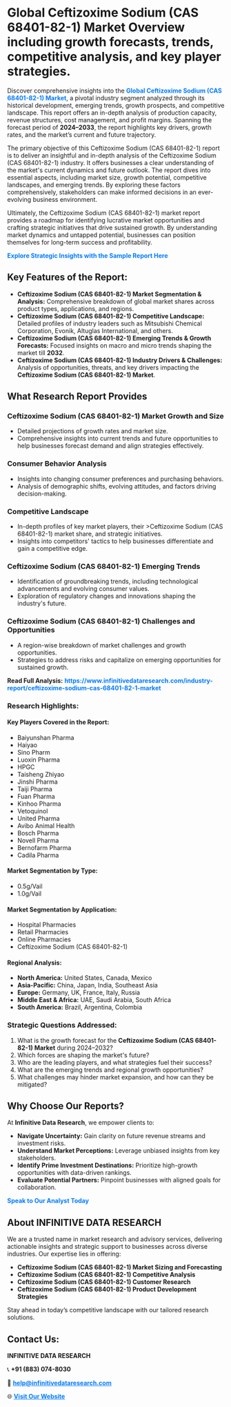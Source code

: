 <h1>Global Ceftizoxime Sodium (CAS 68401-82-1) Market Overview including growth forecasts, trends, competitive analysis, and key player strategies.</h1>
<p>
Discover comprehensive insights into the 
<a href="https://www.infinitivedataresearch.com/industry-report/ceftizoxime-sodium-cas-68401-82-1-market" rel="dofollow" style="color: #007BFF; text-decoration: none;"><strong>Global Ceftizoxime Sodium (CAS 68401-82-1) Market</strong></a>, a pivotal industry segment analyzed through its historical development, emerging trends, growth prospects, and competitive landscape. This report offers an in-depth analysis of production capacity, revenue structures, cost management, and profit margins. Spanning the forecast period of <strong>2024–2033</strong>, the report highlights key drivers, growth rates, and the market’s current and future trajectory.
</p>
<p>
The primary objective of this Ceftizoxime Sodium (CAS 68401-82-1) report is to deliver an insightful and in-depth analysis of the Ceftizoxime Sodium (CAS 68401-82-1) industry. It offers businesses a clear understanding of the market's current dynamics and future outlook. The report dives into essential aspects, including market size, growth potential, competitive landscapes, and emerging trends. By exploring these factors comprehensively, stakeholders can make informed decisions in an ever-evolving business environment.
</p>
<p>
Ultimately, the Ceftizoxime Sodium (CAS 68401-82-1) market report provides a roadmap for identifying lucrative market opportunities and crafting strategic initiatives that drive sustained growth. By understanding market dynamics and untapped potential, businesses can position themselves for long-term success and profitability.
</p>
<p>
<a href="https://www.infinitivedataresearch.com/request-sample/reportId=102521" style="color: #007BFF; text-decoration: none;"><strong>Explore Strategic Insights with the Sample Report Here</strong></a>
</p>

<h2>Key Features of the Report:</h2>
<ul>
<li><strong>Ceftizoxime Sodium (CAS 68401-82-1) Market Segmentation & Analysis:</strong> Comprehensive breakdown of global market shares across product types, applications, and regions.</li>
<li><strong>Ceftizoxime Sodium (CAS 68401-82-1) Competitive Landscape:</strong> Detailed profiles of industry leaders such as Mitsubishi Chemical Corporation, Evonik, Altuglas International, and others.</li>
<li><strong>Ceftizoxime Sodium (CAS 68401-82-1) Emerging Trends & Growth Forecasts:</strong> Focused insights on macro and micro trends shaping the market till <strong>2032</strong>.</li>
<li><strong>Ceftizoxime Sodium (CAS 68401-82-1) Industry Drivers & Challenges:</strong> Analysis of opportunities, threats, and key drivers impacting the <strong>Ceftizoxime Sodium (CAS 68401-82-1) Market</strong>.</li>
</ul>

<h2>What Research Report Provides</h2>
<h3>Ceftizoxime Sodium (CAS 68401-82-1) Market Growth and Size</h3>
<ul>
<li>Detailed projections of growth rates and market size.</li>
<li>Comprehensive insights into current trends and future opportunities to help businesses forecast demand and align strategies effectively.</li>
</ul>

<h3>Consumer Behavior Analysis</h3>
<ul>
<li>Insights into changing consumer preferences and purchasing behaviors.</li>
<li>Analysis of demographic shifts, evolving attitudes, and factors driving decision-making.</li>
</ul>

<h3>Competitive Landscape</h3>
<ul>
<li>In-depth profiles of key market players, their >Ceftizoxime Sodium (CAS 68401-82-1) market share, and strategic initiatives.</li>
<li>Insights into competitors' tactics to help businesses differentiate and gain a competitive edge.</li>
</ul>

<h3>Ceftizoxime Sodium (CAS 68401-82-1) Emerging Trends</h3>
<ul>
<li>Identification of groundbreaking trends, including technological advancements and evolving consumer values.</li>
<li>Exploration of regulatory changes and innovations shaping the industry's future.</li>
</ul>

<h3>Ceftizoxime Sodium (CAS 68401-82-1) Challenges and Opportunities</h3>
<ul>
<li>A region-wise breakdown of market challenges and growth opportunities.</li>
<li>Strategies to address risks and capitalize on emerging opportunities for sustained growth.</li>
</ul>
<p><strong>Read Full Analysis:</strong> <a href="https://www.infinitivedataresearch.com/industry-report/ceftizoxime-sodium-cas-68401-82-1-market" rel="dofollow" style="color: #007BFF; text-decoration: none;"><strong>https://www.infinitivedataresearch.com/industry-report/ceftizoxime-sodium-cas-68401-82-1-market</strong></a></p>
<h3>Research Highlights:</h3>
<h4>Key Players Covered in the Report:</h4>
<ul><li>Baiyunshan Pharma</li><li>Haiyao</li><li>Sino Pharm</li><li>Luoxin Pharma</li><li>HPGC</li><li>Taisheng Zhiyao</li><li>Jinshi Pharma</li><li>Taiji Pharma</li><li>Fuan Pharma</li><li>Kinhoo Pharma</li><li>Vetoquinol</li><li>United Pharma</li><li>Avibo Animal Health</li><li>Bosch Pharma</li><li>Novell Pharma</li><li>Bernofarm Pharma</li><li>Cadila Pharma</li></ul>
<h4>Market Segmentation by Type:</h4>
<ul><li>0.5g/Vail</li><li>1.0g/Vail</li></ul>
<h4>Market Segmentation by Application:</h4>
<ul><li>Hospital Pharmacies</li><li>Retail Pharmacies</li><li>Online Pharmacies</li><li>Ceftizoxime Sodium (CAS 68401-82-1)</li></ul>

<h4>Regional Analysis:</h4>
<ul>
<li><strong>North America:</strong> United States, Canada, Mexico</li>
<li><strong>Asia-Pacific:</strong> China, Japan, India, Southeast Asia</li>
<li><strong>Europe:</strong> Germany, UK, France, Italy, Russia</li>
<li><strong>Middle East & Africa:</strong> UAE, Saudi Arabia, South Africa</li>
<li><strong>South America:</strong> Brazil, Argentina, Colombia</li>
</ul>

<h3>Strategic Questions Addressed:</h3>
<ol>
<li>What is the growth forecast for the <strong>Ceftizoxime Sodium (CAS 68401-82-1) Market</strong> during 2024–2032?</li>
<li>Which forces are shaping the market's future?</li>
<li>Who are the leading players, and what strategies fuel their success?</li>
<li>What are the emerging trends and regional growth opportunities?</li>
<li>What challenges may hinder market expansion, and how can they be mitigated?</li>
</ol>

<h2>Why Choose Our Reports?</h2>
<p>At <strong>Infinitive Data Research</strong>, we empower clients to:</p>
<ul>
<li><strong>Navigate Uncertainty:</strong> Gain clarity on future revenue streams and investment risks.</li>
<li><strong>Understand Market Perceptions:</strong> Leverage unbiased insights from key stakeholders.</li>
<li><strong>Identify Prime Investment Destinations:</strong> Prioritize high-growth opportunities with data-driven rankings.</li>
<li><strong>Evaluate Potential Partners:</strong> Pinpoint businesses with aligned goals for collaboration.</li>
</ul>
<p><a href="https://www.infinitivedataresearch.com/industry-report/ceftizoxime-sodium-cas-68401-82-1-market" rel="dofollow" style="color: #007BFF; text-decoration: none;"><strong>Speak to Our Analyst Today</strong></a></p>

<h2>About INFINITIVE DATA RESEARCH</h2>
<p>We are a trusted name in market research and advisory services, delivering actionable insights and strategic support to businesses across diverse industries. Our expertise lies in offering:</p>
<ul>
<li><strong>Ceftizoxime Sodium (CAS 68401-82-1) Market Sizing and Forecasting</strong></li>
<li><strong>Ceftizoxime Sodium (CAS 68401-82-1) Competitive Analysis</strong></li>
<li><strong>Ceftizoxime Sodium (CAS 68401-82-1) Customer Research</strong></li>
<li><strong>Ceftizoxime Sodium (CAS 68401-82-1) Product Development Strategies</strong></li>
</ul>
<p>Stay ahead in today’s competitive landscape with our tailored research solutions.</p>

<h2>Contact Us:</h2>
<p><strong>INFINITIVE DATA RESEARCH</strong></p>
<p>📞 <strong>+91 (883) 074-8030</strong></p>
<p>📧 <strong><a href="mailto:help@infinitivedataresearch.com" style="color: #007BFF;">help@infinitivedataresearch.com</a></strong></p>
<p>🌐 <strong><a href="https://www.infinitivedataresearch.com" rel="dofollow" style="color: #007BFF;">Visit Our Website</a></strong></p>